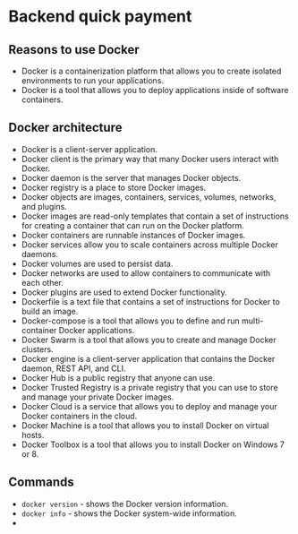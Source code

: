 # Backend quick payment
## Reasons to use Docker
- Docker is a containerization platform that allows you to create isolated environments to run your applications.
- Docker is a tool that allows you to deploy applications inside of software containers.

## Docker architecture
- Docker is a client-server application.
- Docker client is the primary way that many Docker users interact with Docker.
- Docker daemon is the server that manages Docker objects.
- Docker registry is a place to store Docker images.
- Docker objects are images, containers, services, volumes, networks, and plugins.
- Docker images are read-only templates that contain a set of instructions for creating a container that can run on the Docker platform.
- Docker containers are runnable instances of Docker images.
- Docker services allow you to scale containers across multiple Docker daemons.
- Docker volumes are used to persist data.
- Docker networks are used to allow containers to communicate with each other.
- Docker plugins are used to extend Docker functionality.
- Dockerfile is a text file that contains a set of instructions for Docker to build an image.
- Docker-compose is a tool that allows you to define and run multi-container Docker applications.
- Docker Swarm is a tool that allows you to create and manage Docker clusters.
- Docker engine is a client-server application that contains the Docker daemon, REST API, and CLI.
- Docker Hub is a public registry that anyone can use.
- Docker Trusted Registry is a private registry that you can use to store and manage your private Docker images.
- Docker Cloud is a service that allows you to deploy and manage your Docker containers in the cloud.
- Docker Machine is a tool that allows you to install Docker on virtual hosts.
- Docker Toolbox is a tool that allows you to install Docker on Windows 7 or 8.

## Commands
- `docker version` - shows the Docker version information.
- `docker info` - shows the Docker system-wide information.
- 
